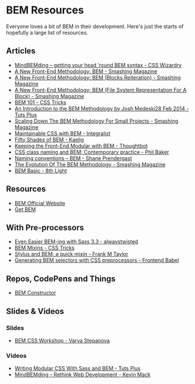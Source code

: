 # BEM Resources

Everyone loves a bit of BEM in their development. Here's just the starts of hopefully a large list of resources.

## Articles

- [MindBEMding – getting your head ’round BEM syntax - CSS Wizardry](http://csswizardry.com/2013/01/mindbemding-getting-your-head-round-bem-syntax/)
- [A New Front-End Methodology: BEM - Smashing Magazine](http://www.smashingmagazine.com/2012/04/16/a-new-front-end-methodology-bem/)
- [A New Front-End Methodology: BEM (Blocks Reiteration) - Smashing Magazine](http://www.smashingmagazine.com/a-new-front-end-methodology-bem-blocks-reiteration/)
- [A New Front-End Methodology: BEM (File System Representation For A Block) - Smashing Magazine](http://www.smashingmagazine.com/front-end-methodology-bem-file-system-representation/)
- [BEM 101 - CSS Tricks](https://css-tricks.com/bem-101/)
- [An Introduction to the BEM Methodology
by Josh Medeski28 Feb 2014 - Tuts Plus](http://webdesign.tutsplus.com/articles/an-introduction-to-the-bem-methodology--cms-19403)
- [Scaling Down The BEM Methodology For Small Projects - Smashing Magazine](http://www.smashingmagazine.com/2014/07/17/bem-methodology-for-small-projects/)
- [Maintainable CSS with BEM - Integralist](http://www.integralist.co.uk/posts/bem.html)
- [Fifty Shades of BEM - Kaelig](http://blog.kaelig.fr/post/48196348743/fifty-shades-of-bem)
- [Keeping the Front-End Modular with BEM - Thoughtbot](https://robots.thoughtbot.com/keeping-the-frontend-modular-with-bem)
- [CSS class naming and BEM: Contemporary practice - Phil Baker](http://philbaker.me/blog/2014/02/css-class-naming-and-bem-contemporary-practice/)
- [Naming conventions – BEM - Shane Prendergast](http://shaneprendergast.co.uk/css/naming-conventions-bem/)
- [The Evolution Of The BEM Methodology - Smashing Magazine](http://www.smashingmagazine.com/2013/02/21/the-history-of-the-bem-methodology/)
- [BEM Basic - 8th Light](http://blog.8thlight.com/nelsol-batalla/2014/08/01/bem-basics.html)



## Resources

- [BEM Official Website](https://en.bem.info/)
- [Get BEM](http://getbem.com/introduction/)

## With Pre-processors

- [Even Easier BEM-ing with Sass 3.3 - alwaystwisted](http://alwaystwisted.com/articles/2014-02-27-even-easier-bem-ing-with-sass-33)
- [BEM Mixins - CSS Tricks](https://css-tricks.com/snippets/sass/bem-mixins/)
- [Stylus and BEM: a quick mixin - Frank M Taylor](http://blog.frankmtaylor.com/2014/07/16/stylus-and-bem-a-quick-mixin/)
- [Generating BEM selectors with CSS preprocessors - Frontend Babel](http://frontendbabel.info/articles/bem-with-css-preprocessors/)

## Repos, CodePens and Things

- [BEM Constructor](https://github.com/danielguillan/bem-constructor)

## Slides &amp; Videos

### Slides
- [BEM CSS Workshop - Varya Stepanova](http://varya.me/bem-css-workshop/)

### Videos
- [Writing Modular CSS With Sass and BEM - Tuts Plus](https://www.youtube.com/watch?v=WH4U4K5W8N8)
- [MindBEMding – Rethink Web Development - Kevin Mack](https://www.youtube.com/watch?v=vgg-NsKZaE4)
